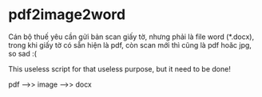 # pdf2image2word

Cán bộ thuế yêu cần gửi bản scan giấy tờ, nhưng phải là file word (*.docx), trong khi giấy tờ có sẵn hiện là pdf, còn scan mới thì cũng là pdf hoăc jpg, so sad :(

This useless script for that useless purpose, but it need to be done!

pdf -->> image -->> docx
